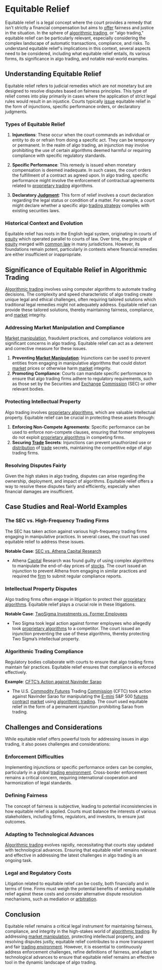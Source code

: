 # Equitable Relief

Equitable relief is a legal concept where the court provides a remedy that isn't strictly a financial compensation but aims to [offer](../o/offer.md) fairness and justice in the situation. In the sphere of [algorithmic trading](../a/accountability.md), or "algo trading," equitable relief can be particularly relevant, especially considering the complex landscape of automatic transactions, compliance, and risks. To understand equitable relief's implications in this context, several aspects need to be considered, including what equitable relief entails, its various forms, its significance in algo trading, and notable real-world examples.

## Understanding Equitable Relief

Equitable relief refers to judicial remedies which are not monetary but are designed to resolve disputes based on fairness principles. This type of relief comes into play primarily in cases where the application of strict legal rules would result in an injustice. Courts typically [issue](../i/issue.md) equitable relief in the form of injunctions, specific performance orders, or declaratory judgments.

### Types of Equitable Relief

1. **Injunctions**: These occur when the court commands an individual or entity to do or refrain from doing a specific act. They can be temporary or permanent. In the realm of algo trading, an injunction may involve prohibiting the use of certain algorithms deemed harmful or requiring compliance with specific regulatory standards.

2. **Specific Performance**: This remedy is issued when monetary compensation is deemed inadequate. In such cases, the court orders the fulfillment of a contract as agreed upon. In algo trading, specific performance might involve the enforcement of contractual agreements related to [proprietary trading](../p/proprietary_trading.md) algorithms.

3. **Declaratory [Judgment](../j/judgment.md)**: This form of relief involves a court declaration regarding the legal status or condition of a matter. For example, a court might declare whether a specific algo [trading strategy](../t/trading_strategy.md) complies with existing securities laws.

### Historical Context and Evolution

Equitable relief has roots in the English legal system, originating in courts of [equity](../e/equity.md) which operated parallel to courts of law. Over time, the principle of [equity](../e/equity.md) merged with [common law](../c/common_law.md) in many jurisdictions. However, its foundations remain potent, particularly in contexts where financial remedies are either insufficient or inappropriate.

## Significance of Equitable Relief in Algorithmic Trading

[Algorithmic trading](../a/accountability.md) involves using computer algorithms to automate trading decisions. The complexity and speed characteristic of algo trading create unique legal and ethical challenges, often requiring tailored solutions which traditional legal remedies might not adequately address. Equitable relief can provide these tailored solutions, thereby maintaining fairness, compliance, and [market](../m/market.md) integrity.

### Addressing Market Manipulation and Compliance

[Market manipulation](../m/market_manipulation.md), fraudulent practices, and compliance violations are significant concerns in algo trading. Equitable relief can act as a deterrent and corrective measure for these issues.

1. **Preventing [Market Manipulation](../m/market_manipulation.md)**: Injunctions can be used to prevent entities from engaging in manipulative algorithms that could distort [market](../m/market.md) prices or otherwise harm [market](../m/market.md) integrity.
2. **Promoting Compliance**: Courts can mandate specific performance to ensure that algo trading firms adhere to regulatory requirements, such as those set by the Securities and [Exchange](../e/exchange.md) [Commission](../c/commission.md) (SEC) or other relevant bodies.

### Protecting Intellectual Property

Algo trading involves [proprietary algorithms](../p/proprietary_algorithms.md), which are valuable intellectual property. Equitable relief can be crucial in protecting these assets through:

1. **Enforcing Non-Compete Agreements**: Specific performance can be used to enforce non-compete clauses, ensuring that former employees do not exploit [proprietary algorithms](../p/proprietary_algorithms.md) in competing firms.
2. **Securing [Trade](../t/trade.md) Secrets**: Injunctions can prevent unauthorized use or [distribution](../d/distribution.md) of [trade](../t/trade.md) secrets, maintaining the competitive edge of algo trading firms.

### Resolving Disputes Fairly

Given the high stakes in algo trading, disputes can arise regarding the ownership, deployment, and impact of algorithms. Equitable relief offers a way to resolve these disputes fairly and efficiently, especially when financial damages are insufficient.

## Case Studies and Real-World Examples

### The SEC vs. High-Frequency Trading Firms

The SEC has taken action against various high-frequency trading firms engaging in manipulative practices. In several cases, the court has used equitable relief to address these issues.

**Notable Case**: [SEC vs. Athena Capital Research](https://www.sec.gov/litigation/admin/2014/34-73369.pdf)
 - Athena [Capital](../c/capital.md) Research was found guilty of using complex algorithms to manipulate the end-of-day prices of [stocks](../s/stock.md). The court issued an injunction to prevent Athena from engaging in similar practices and required the [firm](../f/firm.md) to submit regular compliance reports.

### Intellectual Property Disputes

Algo trading firms often engage in litigation to protect their [proprietary algorithms](../p/proprietary_algorithms.md). Equitable relief plays a crucial role in these litigations.

**Notable Case**: [TwoSigma Investments vs. Former Employees](https://www.bloomberg.com/news/articles/2018-12-18/two-sigma-trademark-suit-against-former-employee-is-dismissed)
 - Two Sigma took legal action against former employees who allegedly took [proprietary algorithms](../p/proprietary_algorithms.md) to a competitor. The court issued an injunction preventing the use of these algorithms, thereby protecting Two Sigma’s intellectual property.

### Algorithmic Trading Compliance 

Regulatory bodies collaborate with courts to ensure that algo trading firms maintain fair practices. Equitable relief ensures that compliance is enforced effectively.

**Example**: [CFTC’s Action against Navinder Sarao](https://www.cftc.gov/PressRoom/PressReleases/7389-16)
 - The U.S. [Commodity Futures](../c/commodity_futures.md) Trading [Commission](../c/commission.md) (CFTC) took action against Navinder Sarao for manipulating the [E-mini](../e/e-mini.md) S&P 500 [futures contract](../f/futures_contract.md) [market](../m/market.md) using [algorithmic trading](../a/accountability.md). The court used equitable relief in the form of a permanent injunction prohibiting Sarao from trading.

## Challenges and Considerations

While equitable relief offers powerful tools for addressing issues in algo trading, it also poses challenges and considerations:

### Enforcement Difficulties

Implementing injunctions or specific performance orders can be complex, particularly in a global [trading environment](../t/trading_environment.md). Cross-border enforcement remains a critical concern, requiring international cooperation and harmonization of legal standards.

### Defining Fairness

The concept of fairness is subjective, leading to potential inconsistencies in how equitable relief is applied. Courts must balance the interests of various stakeholders, including firms, regulators, and investors, to ensure just outcomes.

### Adapting to Technological Advances

[Algorithmic trading](../a/accountability.md) evolves rapidly, necessitating that courts stay updated with technological advances. Ensuring that equitable relief remains relevant and effective in addressing the latest challenges in algo trading is an ongoing task.

### Legal and Regulatory Costs

Litigation related to equitable relief can be costly, both financially and in terms of time. Firms must weigh the potential benefits of seeking equitable relief against these costs and consider alternative dispute resolution mechanisms, such as mediation or [arbitration](../a/arbitration.md).

## Conclusion

Equitable relief remains a critical legal instrument for maintaining fairness, compliance, and integrity in the high-stakes world of [algorithmic trading](../a/accountability.md). By addressing [market manipulation](../m/market_manipulation.md), protecting intellectual property, and resolving disputes justly, equitable relief contributes to a more transparent and fair [trading environment](../t/trading_environment.md). However, it is essential to continuously address enforcement challenges, refine definitions of fairness, and adapt to technological advances to ensure that equitable relief remains an effective tool in the dynamic landscape of algo trading.